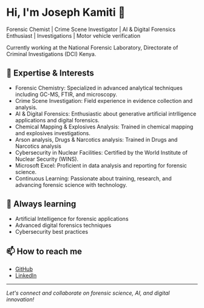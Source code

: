 # Hi, I'm Joseph Kamiti 👋

Forensic Chemist | Crime Scene Investigator | AI & Digital Forensics Enthusiast | Investigations | Motor vehicle verification

Currently working at the National Forensic Laboratory, Directorate of Criminal Investigations (DCI) Kenya.

## 🚀 Expertise & Interests
- Forensic Chemistry: Specialized in advanced analytical techniques including GC-MS, FTIR, and microscopy.
- Crime Scene Investigation: Field experience in evidence collection and analysis.
- AI & Digital Forensics: Enthusiastic about generative artificial intrlligence applications and digital forensics.
- Chemical Mapping & Explosives Analysis: Trained in chemical mapping and explosives investigations.
- Arson analysis, Drugs & Narcotics analysis: Trained in Drugs and Narcotics analysis
- Cybersecurity in Nuclear Facilities: Certified by the World Institute of Nuclear Security (WINS).
- Microsoft Excel: Proficient in data analysis and reporting for forensic science.
- Continuous Learning: Passionate about training, research, and advancing forensic science with technology.

## 🌱 Always learning
- Artificial Intelligence for forensic applications
- Advanced digital forensics techniques
- Cybersecurity best practices

## 📫 How to reach me
- [GitHub](https://github.com/josephkamiti)
- [LinkedIn](www.linkedin.com/in/motorlab-kenya-308682171) 

---

*Let's connect and collaborate on forensic science, AI, and digital innovation!*
